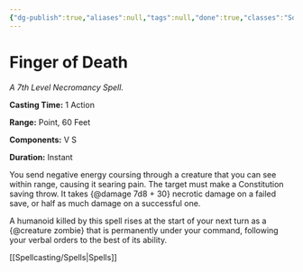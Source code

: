 ```yaml
---
{"dg-publish":true,"aliases":null,"tags":null,"done":true,"classes":"Sorcerer, Warlock, Wizard,","spellLevel":7,"school":"Necromancy","source":"PHB","permalink":"/spells/finger-of-death/","dgHomeLink":false,"dgPassFrontmatter":true}
---
```


# Finger of Death
*A 7th Level Necromancy Spell.*

**Casting Time:** 1 Action

**Range:** Point, 60 Feet

**Components:** V S 

**Duration:** Instant

You send negative energy coursing through a creature that you can see within range, causing it searing pain. The target must make a Constitution saving throw. It takes {@damage 7d8 + 30} necrotic damage on a failed save, or half as much damage on a successful one.



A humanoid killed by this spell rises at the start of your next turn as a {@creature zombie} that is permanently under your command, following your verbal orders to the best of its ability.

[[Spellcasting/Spells|Spells]]
